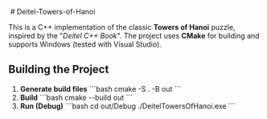  # Deitel-Towers-of-Hanoi

This is a C++ implementation of the classic **Towers of Hanoi** puzzle, inspired by the "*Deitel C++ Book*". The project uses **CMake** for building and supports Windows (tested with Visual Studio).

## Building the Project

1.  **Generate build files**
    \`\`\`bash
    cmake -S . -B out
    \`\`\`
2.  **Build**
    \`\`\`bash
    cmake --build out
    \`\`\`
3.  **Run (Debug)**
    \`\`\`bash
    cd out/Debug
    ./DeitelTowersOfHanoi.exe
    \`\`\`
